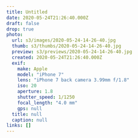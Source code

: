 ```yaml
---
title: Untitled
date: 2020-05-24T21:26:40.000Z
draft: false
drop: true
photo:
  url: s3/images/2020-05-24-14-26-40.jpg
  thumb: s3/thumbs/2020-05-24-14-26-40.jpg
  preview: s3/previews/2020-05-24-14-26-40.jpg
  created: 2020-05-24T21:26:40.000Z
  exif:
    make: Apple
    model: "iPhone 7"
    lens: "iPhone 7 back camera 3.99mm f/1.8"
    iso: 20
    aperture: 1.8
    shutter_speed: 1/1250
    focal_length: "4.0 mm"
    gps: null
  title: null
  caption: null
links: []
---
```

